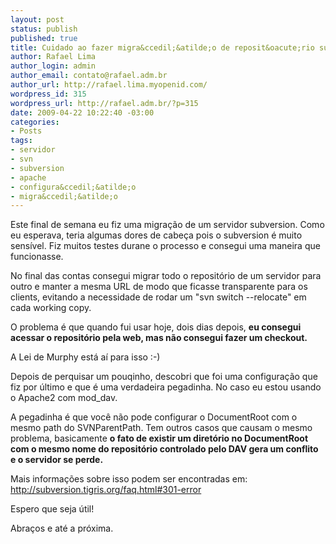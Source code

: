 ```yaml
--- 
layout: post
status: publish
published: true
title: Cuidado ao fazer migra&ccedil;&atilde;o de reposit&oacute;rio subversion
author: Rafael Lima
author_login: admin
author_email: contato@rafael.adm.br
author_url: http://rafael.lima.myopenid.com/
wordpress_id: 315
wordpress_url: http://rafael.adm.br/?p=315
date: 2009-04-22 10:22:40 -03:00
categories: 
- Posts
tags: 
- servidor
- svn
- subversion
- apache
- configura&ccedil;&atilde;o
- migra&ccedil;&atilde;o
---
```

Este final de semana eu fiz uma migra&ccedil;&atilde;o de um servidor subversion. Como eu esperava, teria algumas dores de cabe&ccedil;a pois o subversion &eacute; muito sens&iacute;vel. Fiz muitos testes durane o processo e consegui uma maneira que funcionasse.

No final das contas consegui migrar todo o reposit&oacute;rio de um servidor para outro e manter a mesma URL de modo que ficasse transparente para os clients, evitando a necessidade de rodar um "svn switch --relocate" em cada working copy.

O problema &eacute; que quando fui usar hoje, dois dias depois, <strong>eu consegui acessar o reposit&oacute;rio pela web, mas n&atilde;o consegui fazer um checkout.</strong>

A Lei de Murphy est&aacute; a&iacute; para isso :-)

Depois de perquisar um pouqinho, descobri que foi uma configura&ccedil;&atilde;o que fiz por &uacute;ltimo e que &eacute; uma verdadeira pegadinha. No caso eu estou usando o Apache2 com mod_dav.

A pegadinha &eacute; que voc&ecirc; n&atilde;o pode configurar o DocumentRoot com o mesmo path do SVNParentPath. Tem outros casos que causam o mesmo problema, basicamente <strong>o fato de existir um diret&oacute;rio no DocumentRoot com o mesmo nome do reposit&oacute;rio controlado pelo DAV gera um conflito e o servidor se perde.</strong>

Mais informa&ccedil;&otilde;es sobre isso podem ser encontradas em: <a href="http://subversion.tigris.org/faq.html#301-error">http://subversion.tigris.org/faq.html#301-error</a>

Espero que seja &uacute;til!

Abra&ccedil;os e at&eacute; a pr&oacute;xima.
